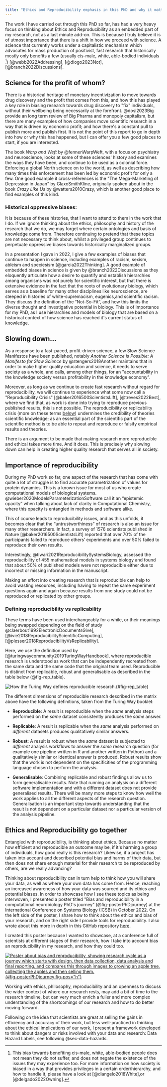 ```yaml
---
title: "Ethics and Reproducibility emphasis in this PhD and why it matters"
---
```

The work I have carried out through this PhD so far, has had a very heavy focus on thinking about Ethics and Reproducibility as an embedded part of my research, not as a last minute add-on. This is because I truly believe it is of utmost importance that there is a shift in how we proceed with science. A science that currently works under a capitalistic mechanism which advocates for mass production of positivist, fast research that historically mostly only benefits a few (usually cis-male, white, able-bodied individuals [^1]) [@webb2022Addressing], [@diogo2023Not], [@branch2022Discussions]. 

[^1]: This bias towards benefiting cis-male, white, able-bodied people does not mean they do not suffer, and does not negate the existence of the issues they may experience too. For more information on how society is biased in a way that provides privileges in a certain order/hierarchy, and how to handle it, please have a look at [@diangelo2018White],or [@delgado2022Owning].  

## Science for the profit of whom?

There is a historical heritage of monetary incentivization to move towards drug discovery and the profit that comes from this, and how this has played a key role in biasing research towards drug discovery to "fix" individuals, without their wellbeing being necessarily at the forefront. @dosi2023Big provide an  long term review of Big Pharma and monopoly capitalism, but there are many examples of how companies move scientific research in a way that is driven by economic profit; and how there's a constant pull to publish more and publish first. It is not the point of this report to go in depth into how or why this has happened, but I can offer you a few good places to start, if you are interested. 

The book *Warp and Weft* by @fennenWarpWeft, with a focus on psychiatry and neuroscience, looks at some of these sciences' history and examines the ways they have been, and continue to be used as a colonial force. Enforcing a global North science on to the world, as well as describing how many times this enforcement has been led by economic profit for only a few. One good example it cross-references is the "The Mega-Marketing of Depression in Japan" by GlaxoSmithKline, originally spoken about in the book *Crazy Like Us* by @watters2010Crazy, which is another good place to find examples of this kind.

### Historical oppressive biases:
It is because of these histories, that I want to attend to them in the work that I do. If we ignore thinking about the ethics, philosophy and history of the research that we do, we may forget where certain ontologies and basis of knowledge come from. Therefore continuing to pretend that these topics are not necessary to think about, whilst a privileged group continues to perpetuate oppressive biases towards historically marginalized groups. 

In a presentation I gave in 2022, I give a few examples of biases that continue to happen in science, including examples of racism, sexism, ableism and speciesism [@garcia2022Thinking]. A good example of embedded biases in science is given by @branch2022Discussions as they eloquently articulate how a desire to quantify and establish hierarchies among organisms was not purely for scientific interest, but that there is extensive evidence in the fact that the roots of evolutionary biology, which serves as a baseline for many other disciplines like neuroscience, are steeped in histories of white-supremacism, eugenics,and scientific racism. They discuss the definition of the “Not-So-Fit”, and how this limits the diverse thought and investigative potential in biology. This is of importance for my PhD, as I use hierarchies and models of biology that are based on a historical context of how science has reached it's current status of knowledge. 

## Slowing down...
As a response to a fast-paced, profit-driven science, a few Slow Science Manifestos have been published, notably *Another Science is Possible: A Manifesto for Slow Science* by @stengers2018Another maintains that in order to make higher quality education and science, it needs to serve society as a whole, and calls, among other things, for an "accountability in the knowledge society versus profitability in the knowledge economy". 

Moreover, as long as we continue to create fast research without regard for reproducibility, we will continue to experience what some now call a "Reproducibility Crisis" [@baker2016500ScientistsLift], [@treves2022Best], where we find that, as work is done into trying to reproduce previous published results, this is not possible. The reproducibility or replicability crisis (more on these terms [below](#defining-reproducibility-vs-replicability)) undermines the credibility of theories scientific knowledge; as an essential part of the scientific part of the scientific method is to be able to repeat and reproduce or falsify empirical results and theories. 

There is an argument to be made that making research more reproducible and ethical takes more time. And it does. This is precisely why slowing down can help in creating higher quality research that serves all in society.


## Importance of reproducibility
During my PhD work so far, one aspect of the research that has come with quite a lot of struggle is to find accurate parametrization of values for protein dynamics. This is a known issue for most of us who create computational models of biological systems. @wieber2020ModelsParameterizationSoftware call it an “epistemic opacity” when talking about lack of clarity in Computational Chemistry, where this opacity is entangled in methods and software alike. 

This of course leads to reproducibility issues, and as this unfolds, it becomes clear that the “untrustworthiness” of research is also an issue for many other researchers. In fact, a survey of 1576 scientists published in Nature [@baker2016500ScientistsLift] reported that over 70% of the participants failed to reproduce others’ experiments and over 50% failed to reproduce their own results. 

Interestingly, @tiwari2021ReproducibilitySystemsBiology, assessed the reproducibility of 455 mathematical models in systems biology and found that about 50% of published models were not reproducible either due to incorrect or missing information in the manuscript.

Making an effort into creating research that is reproducible can help to avoid wasting resources, including having to repeat the same experiment questions again and again because results from one study could not be reproduced or replicated by other groups. 

### Defining reproducibility vs replicability
These terms have been used interchangeably for a while, or their meanings being swapped depending on the field of study @claerbout1992ElectronicDocumentsGive], [@ivie2018ReproducibilityScientificComputing], [@plesser2018ReproducibilityVsReplicability].

Here, we use the definition used by [@turingwaycommunity2019TuringWayHandbook], where reproducible research is understood as work that can be independently recreated from the same data and the same code that the original team used. Reproducible is distinct from replicable, robust and generalisable as described in the table below (@fig-rep_table).

![How the Turing Way defines reproducible research.](reproducibility_terms.jpg){#fig-rep_table}

The different dimensions of reproducible research described in the matrix above have the following definitions, taken from the Turing Way booklet:

- **Reproducible**: A result is reproducible when the *same* analysis steps performed on the *same* dataset consistently produces the *same* answer.

- **Replicable**: A result is replicable when the *same* analysis performed on *different* datasets produces qualitatively similar answers.

- **Robust**: A result is robust when the *same* dataset is subjected to *different* analysis workflows to answer the *same* research question (for example one pipeline written in R and another written in Python) and a qualitatively similar or identical answer is produced. Robust results show that the work is not dependent on the specificities of the programming language chosen to perform the analysis.

- **Generalisable**: Combining replicable and robust findings allow us to form generalisable results. Note that running an analysis on a different software implementation and with a different dataset does not provide generalised results. There will be many more steps to know how well the work applies to all the different aspects of the research question. Generalisation is an important step towards understanding that the result is not dependent on a particular dataset nor a particular version of the analysis pipeline.

## Ethics and Reproducibility go together

Entangled with reproducibility, is thinking about ethics. Because no matter how efficient and reproducible an outcome may be, if it's harming a group of individuals, how good really is this research? Likewise, if a project has taken into account and described potential bias and harms of their data, but then does not share enough material for their research to be reproduced by others, are we really advancing?

Thinking about reproducibility can in turn help to think how you will share your data, as well as where your own data has come from. Hence, reaching an increased awareness of how your data was sourced and its ethics and potential biases. In order to showcase how I see these topics as being interwoven, I presented a poster titled "Bias and reproducibility in a computational neurobiology PhD's journey" (@fig-posterPhDjourney) at the International Conference on Systems Biology (ICSB) in October 2022. On the left side of the poster, I share how to think about the ethics and bias of your research, and on the right side I provide tools for reproducibility. I also wrote about this more in depth in this GitHub repository [here](https://github.com/Susana465/Bias-and-Reproducibility-Poster).

I created this poster because I wanted to showcase, at a conference full of scientists at different stages of their research, how I take into account bias an reproducibility in my research, and how they could too.

[![Poster about bias and reproducibility, showing research cycle as a journey which starts with design, then data collection, data analysis and final reporting, and compares this through images to growing an apple tree, collecting the apples and then selling them.](20221006_poster_phd_journey.jpg){#fig-posterPhDjourney fig-pos="h"}](https://github.com/Susana465/Bias-and-Reproducibility-Poster/blob/main/20221006_poster_phd_journey.jpg)


Working with ethics, philosophy, reproducibility and an openness to discuss the wider context of where our research rests, may add a bit of time to the research timeline, but can very much enrich a fuller and more complex understanding of the shortcomings of our research and how to do better moving forward. 

Following on the idea that scientists are great at selling the gains in efficiency and accuracy of their work, but less well-practiced in thinking about the ethical implications of our work, I present a framework developed to think about dangers or risks involved with your data and research: Data Hazard Labels, see following @sec-data-hazards.
